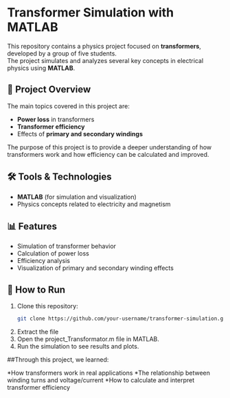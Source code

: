 # Transformer Simulation with MATLAB

This repository contains a physics project focused on **transformers**, developed by a group of five students.  
The project simulates and analyzes several key concepts in electrical physics using **MATLAB**.

## 🔌 Project Overview
The main topics covered in this project are:
- **Power loss** in transformers  
- **Transformer efficiency**  
- Effects of **primary and secondary windings**  

The purpose of this project is to provide a deeper understanding of how transformers work and how efficiency can be calculated and improved.

## 🛠️ Tools & Technologies
- **MATLAB** (for simulation and visualization)  
- Physics concepts related to electricity and magnetism  

## 📊 Features
- Simulation of transformer behavior  
- Calculation of power loss  
- Efficiency analysis  
- Visualization of primary and secondary winding effects  

## 🚀 How to Run
1. Clone this repository:
   ```bash
   git clone https://github.com/your-username/transformer-simulation.git
2. Extract the file
3. Open the project_Transformator.m file in MATLAB.
4. Run the simulation to see results and plots.

##Through this project, we learned:

*How transformers work in real applications
*The relationship between winding turns and voltage/current
*How to calculate and interpret transformer efficiency
